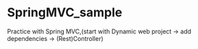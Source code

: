 # SpringMVC_sample
Practice with Spring MVC,(start with Dynamic web project -> add dependencies -> (Rest)Controller)
